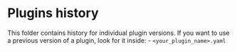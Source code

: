 # Plugins history

This folder contains history for individual plugin versions.
If you want to use a previous version of a plugin, look for it inside:
    - `<your_plugin_name>.yaml`

